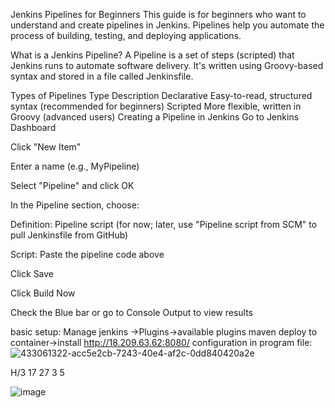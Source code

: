Jenkins Pipelines for Beginners
This guide is for beginners who want to understand and create pipelines in Jenkins. Pipelines help you automate the process of building, testing, and deploying applications.

What is a Jenkins Pipeline?
A Pipeline is a set of steps (scripted) that Jenkins runs to automate software delivery. It's written using Groovy-based syntax and stored in a file called Jenkinsfile.

Types of Pipelines
Type	Description
Declarative	Easy-to-read, structured syntax (recommended for beginners)
Scripted	More flexible, written in Groovy (advanced users)
Creating a Pipeline in Jenkins
Go to Jenkins Dashboard

Click "New Item"

Enter a name (e.g., MyPipeline)

Select "Pipeline" and click OK

In the Pipeline section, choose:

Definition: Pipeline script (for now; later, use "Pipeline script from SCM" to pull Jenkinsfile from GitHub)

Script: Paste the pipeline code above

Click Save

Click Build Now

Check the Blue bar or go to Console Output to view results

basic setup:
Manage jenkins ->Plugins->available plugins
maven
deploy to container->install
http://18.209.63.62:8080/
configuration in program file:
![433061322-acc5e2cb-7243-40e4-af2c-0dd840420a2e](https://github.com/user-attachments/assets/e6c79e05-bad1-485f-890c-b92ef5f0ed56)

H/3 17 27 3 5

![image](https://github.com/user-attachments/assets/dd22bfb4-f23d-4359-999b-1f1ac5a75448)



